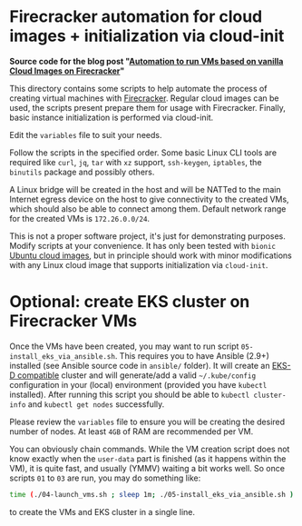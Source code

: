 # Firecracker automation for cloud images + initialization via cloud-init

**Source code for the blog post
"[Automation to run VMs based on vanilla Cloud Images on Firecracker](https://ongres.com/blog/automation-to-run-vms-based-on-vanilla-cloud-images-on-firecracker)"**

This directory contains some scripts to help automate the process of creating
virtual machines with [Firecracker](https://firecracker-microvm.github.io/).
Regular cloud images can be used, the scripts present prepare them for usage
with Firecracker. Finally, basic instance initialization is performed via
cloud-init.

Edit the `variables` file to suit your needs.

Follow the scripts in the specified order. Some basic Linux CLI tools are
required like `curl`, `jq`, `tar` with `xz` support, `ssh-keygen`, `iptables`,
the `binutils` package and possibly others.

A Linux bridge will be created in the host and will be NATTed to the main
Internet egress device on the host to give connectivity to the created VMs,
which should also be able to connect among them. Default network range for the
created VMs is `172.26.0.0/24`.

This is not a proper software project, it's just for demonstrating purposes.
Modify scripts at your convenience. It has only been tested with `bionic`
[Ubuntu cloud images](https://cloud-images.ubuntu.com/), but in principle should
work with minor modifications with any Linux cloud image that supports
initialization via `cloud-init`.


# Optional: create EKS cluster on Firecracker VMs

Once the VMs have been created, you may want to run script
`05-install_eks_via_ansible.sh`. This requires you to have Ansible (2.9+)
installed (see Ansible source code in `ansible/` folder). It will create an
[EKS-D compatible](https://snapcraft.io/eks) cluster and will generate/add a
valid `~/.kube/config` configuration in your (local) environment (provided you
have `kubectl` installed). After running this script you should be able to
`kubectl cluster-info` and `kubectl get nodes` successfully.

Please review the `variables` file to ensure you will be creating the desired
number of nodes. At least `4GB` of RAM are recommended per VM.

You can obviously chain commands. While the VM creation script does not know
exactly when the `user-data` part is finished (as it happens within the VM), it
is quite fast, and usually (YMMV) waiting a bit works well. So once scripts `01`
to `03` are run, you may do something like:

```sh
time (./04-launch_vms.sh ; sleep 1m; ./05-install_eks_via_ansible.sh )
```

to create the VMs and EKS cluster in a single line.
